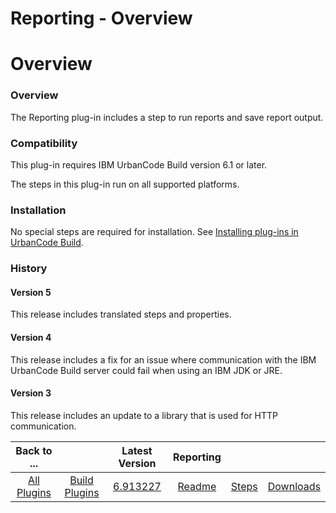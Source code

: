 
Reporting - Overview
====================

# Overview


### Overview




The Reporting plug-in includes a step to run reports and save report output.

### Compatibility

This plug-in requires IBM UrbanCode Build version 6.1 or later.

The steps in this plug-in run on all supported platforms.

### Installation

No special steps are required for installation. See [Installing plug-ins in UrbanCode Build](http://www-01.ibm.com/support/knowledgecenter/#!/SS8NMD_6.1.2/com.ibm.ucbuild.doc/topics/plugin_ch.html "Installing plug-ins in UrbanCode Build").

### History

#### Version 5

This release includes translated steps and properties.

#### Version 4

This release includes a fix for an issue where communication with the IBM UrbanCode Build server could fail when using an IBM JDK or JRE.

#### Version 3

This release includes an update to a library that is used for HTTP communication.


|Back to ...||Latest Version|Reporting |||
| :---: | :---: | :---: | :---: | :---: | :---: |
|[All Plugins](../../index.md)|[Build Plugins](../README.md)|[6.913227](https://raw.githubusercontent.com/UrbanCode/IBM-UCB-PLUGINS/main/files/Reporting/urbancode-reporting-6.913227.zip)|[Readme](README.md)|[Steps](steps.md)|[Downloads](downloads.md)|
